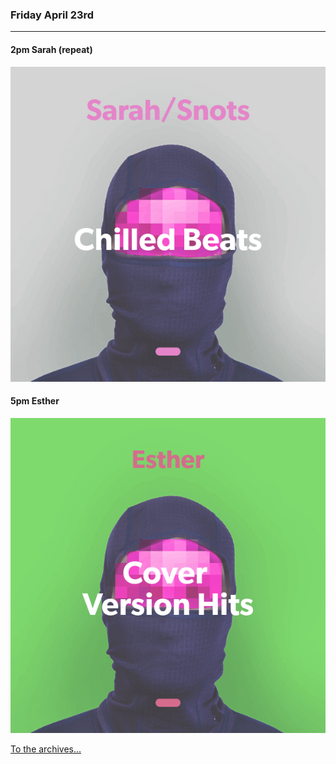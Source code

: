 ### Friday April 23rd
---

#### 2pm Sarah (repeat) <a href="https://open.spotify.com/playlist/0iiCvxkh26wQp9FRpcay30" target="_blank" title="Go to playlist"> <i class="fab fa-spotify fa-inverse"></i></a>
![alt-text](assets/owner/images/20200402-2pm.jpeg)

#### 5pm Esther
![alt-text](assets/owner/images/20200424-5pm.jpeg)


[To the archives...](archive.html)
